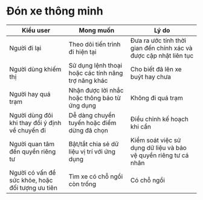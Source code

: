 # Đón xe thông minh

| Kiểu user | Mong muốn | Lý do |
|--|--|--|
| Người đi lại | Theo dõi tiến trình đi hiện tại | Đưa ra ước tính thời gian đến chính xác và được cập nhật liên tục |
| Người dùng khiếm thị | Sử dụng lệnh thoại hoặc các tính năng trợ năng khác | Cho biết đã lên xe buýt hay chưa |
| Người hay quá trạm | Nhận được lời nhắc hoặc thông báo từ ứng dụng | Không đi quá trạm |
| Người dùng đôi khi thay đổi ý định về chuyến đi | Dễ dàng chuyển tuyến hoặc điểm dừng đã chọn | Điều chỉnh kế hoạch khi cần |
| Người quan tâm đến quyền riêng tư | Bật/tắt chia sẻ dữ liệu vị trí với ứng dụng | Kiểm soát việc sử dụng dữ liệu và bảo vệ quyền riêng tư cá nhân |
| Người có vấn đề sức khỏe, hoặc đối tượng ưu tiên | Tìm xe có chỗ ngồi còn trống | Có chỗ ngồi |
